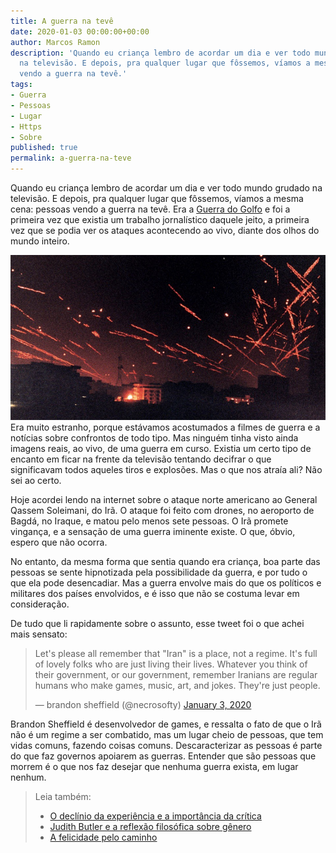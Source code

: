 ```yaml
---
title: A guerra na tevê
date: 2020-01-03 00:00:00+00:00
author: Marcos Ramon
description: 'Quando eu criança lembro de acordar um dia e ver todo mundo grudado
  na televisão. E depois, pra qualquer lugar que fôssemos, víamos a mesma cena: pessoas
  vendo a guerra na tevê.'
tags:
- Guerra
- Pessoas
- Lugar
- Https
- Sobre
published: true
permalink: a-guerra-na-teve
---
```

Quando eu criança lembro de acordar um dia e ver todo mundo grudado na televisão. E depois, pra qualquer lugar que fôssemos, víamos a mesma cena: pessoas vendo a guerra na tevê. Era a [Guerra do Golfo](https://pt.m.wikipedia.org/wiki/Guerra_do_Golfo) e foi a primeira vez que existia um trabalho jornalístico daquele jeito, a primeira vez que se podia ver os ataques acontecendo ao vivo, diante dos olhos do mundo inteiro.

<img src="/assets/img/guerra.jpeg">  
Era muito estranho, porque estávamos acostumados a filmes de guerra e a notícias sobre confrontos de todo tipo. Mas ninguém tinha visto ainda imagens reais, ao vivo, de uma guerra em curso. Existia um certo tipo de encanto em ficar na frente da televisão tentando decifrar o que significavam todos aqueles tiros e explosões. Mas o que nos atraía ali? Não sei ao certo.

Hoje acordei lendo na internet sobre o ataque norte americano ao General Qassem Soleimani, do Irã. O ataque foi feito com drones, no aeroporto de Bagdá, no Iraque, e matou pelo menos sete pessoas. O Irã promete vingança, e a sensação de uma guerra iminente existe. O que, óbvio, espero que não ocorra.

No entanto, da mesma forma que sentia quando era criança, boa parte das pessoas se sente hipnotizada pela possibilidade da guerra, e por tudo o que ela pode desencadiar. Mas a guerra envolve mais do que os políticos e militares dos países envolvidos, e é isso que não se costuma levar em consideração.

De tudo que li rapidamente sobre o assunto, esse tweet foi o que achei mais sensato:

<blockquote class="twitter-tweet"><p lang="en" dir="ltr">Let&#39;s please all remember that &quot;Iran&quot; is a place, not a regime. It&#39;s full of lovely folks who are just living their lives. Whatever you think of their government, or our government, remember Iranians are regular humans who make games, music, art, and jokes. They&#39;re just people.</p>&mdash; brandon sheffield (@necrosofty) <a href="https://twitter.com/necrosofty/status/1212970012941549574?ref_src=twsrc%5Etfw">January 3, 2020</a></blockquote> <script async src="https://platform.twitter.com/widgets.js" charset="utf-8"></script> 

Brandon Sheffield é desenvolvedor de games, e ressalta o fato de que o Irã não é um regime a ser combatido, mas um lugar cheio de pessoas, que tem vidas comuns, fazendo coisas comuns. Descaracterizar as pessoas é parte do que faz governos apoiarem as guerras. Entender que são pessoas que morrem é o que nos faz desejar que nenhuma guerra exista, em lugar nenhum.



> Leia também:
> - <a href="/o-declinio-da-experiencia-e-a-importancia-da-critica">O declínio da experiência e a importância da crítica</a>
> - <a href="/judith-butler-e-a-reflexao-filosofica-sobre-genero">Judith Butler e a reflexão filosófica sobre gênero</a>
> - <a href="/a-felicidade-pelo-caminho">A felicidade pelo caminho</a>
